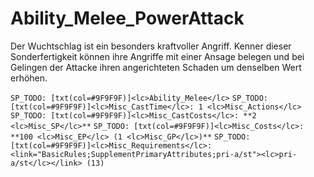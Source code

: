 # Ability_Melee_PowerAttack

Der Wuchtschlag ist ein besonders kraftvoller Angriff. Kenner dieser Sonderfertigkeit können ihre Angriffe mit einer Ansage belegen und bei Gelingen der Attacke ihren angerichteten Schaden um denselben Wert erhöhen.

`SP_TODO: [txt(col=#9F9F9F)]<lc>Ability_Melee</lc>`
`SP_TODO: [txt(col=#9F9F9F)]<lc>Misc_CastTime</lc>: 1 <lc>Misc_Actions</lc>`
`SP_TODO: [txt(col=#9F9F9F)]<lc>Misc_CastCosts</lc>: **2 <lc>Misc_SP</lc>**`
`SP_TODO: [txt(col=#9F9F9F)]<lc>Misc_Costs</lc>: **100 <lc>Misc_EP</lc> (1 <lc>Misc_GP</lc>)**`
`SP_TODO: [txt(col=#9F9F9F)]<lc>Misc_Requirements</lc>: <link="BasicRules;SupplementPrimaryAttributes;pri-a/st"><lc>pri-a/st</lc></link> (13)`
